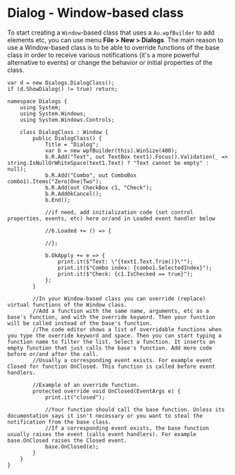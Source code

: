 # Dialog - Window-based class

To start creating a `Window`-based class that uses a `Au.wpfBuilder` to add elements etc, you can use menu **File > New > Dialogs**. The main reason to use a Window-based class is to be able to override functions of the base class in order to receive various notifications (it's a more powerful alternative to events) or change the behavior or initial properties of the class.

```
var d = new Dialogs.DialogClass();
if (d.ShowDialog() != true) return;

namespace Dialogs {
	using System;
	using System.Windows;
	using System.Windows.Controls;
	
	class DialogClass : Window {
		public DialogClass() {
			Title = "Dialog";
			var b = new wpfBuilder(this).WinSize(400);
			b.R.Add("Text", out TextBox text1).Focus().Validation(_ => string.IsNullOrWhiteSpace(text1.Text) ? "Text cannot be empty" : null);
			b.R.Add("Combo", out ComboBox combo1).Items("Zero|One|Two");
			b.R.Add(out CheckBox c1, "Check");
			b.R.AddOkCancel();
			b.End();
			
			//if need, add initialization code (set control properties, events, etc) here or/and in Loaded event handler below
			
			//b.Loaded += () => {
			
			//};
			
			b.OkApply += e => {
				print.it($"Text: \"{text1.Text.Trim()}\"");
				print.it($"Combo index: {combo1.SelectedIndex}");
				print.it($"Check: {c1.IsChecked == true}");
			};
		}
		
		//In your Window-based class you can override (replace) virtual functions of the Window class. 
		//Add a function with the same name, arguments, etc as a base's function, and with the override keyword. Then your function will be called instead of the base's function.
		//The code editor shows a list of overridable functions when you type the override keyword and space. Then you can start typing a function name to filter the list. Select a function. It inserts an empty function that just calls the base's function. Add more code before or/and after the call.
		//Usually a corresponding event exists. For example event Closed for function OnClosed. This function is called before event handlers.
		
		//Example of an override function. 
		protected override void OnClosed(EventArgs e) {
			print.it("closed");
			
			//Your function should call the base function. Unless its documentation says it isn't necessary or you want to steal the notification from the base class.
			//If a corresponding event exists, the base function usually raises the event (calls event handlers). For example base.OnClosed raises the Closed event.
			base.OnClosed(e);
		}
	}
}
```